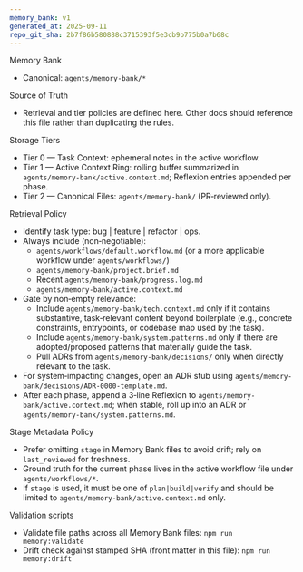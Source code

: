 ```yaml
---
memory_bank: v1
generated_at: 2025-09-11
repo_git_sha: 2b7f86b580888c3715393f5e3cb9b775b0a7b68c
---
```


Memory Bank

- Canonical: `agents/memory-bank/*`

Source of Truth

- Retrieval and tier policies are defined here. Other docs should reference this file rather than duplicating the rules.

Storage Tiers

- Tier 0 — Task Context: ephemeral notes in the active workflow.
- Tier 1 — Active Context Ring: rolling buffer summarized in `agents/memory-bank/active.context.md`; Reflexion entries appended per phase.
- Tier 2 — Canonical Files: `agents/memory-bank/` (PR‑reviewed only).

Retrieval Policy

- Identify task type: bug | feature | refactor | ops.
- Always include (non‑negotiable):
  - `agents/workflows/default.workflow.md` (or a more applicable workflow under `agents/workflows/`)
  - `agents/memory-bank/project.brief.md`
  - Recent `agents/memory-bank/progress.log.md`
  - `agents/memory-bank/active.context.md`
- Gate by non‑empty relevance:
  - Include `agents/memory-bank/tech.context.md` only if it contains substantive, task‑relevant content beyond boilerplate (e.g., concrete constraints, entrypoints, or codebase map used by the task).
  - Include `agents/memory-bank/system.patterns.md` only if there are adopted/proposed patterns that materially guide the task.
  - Pull ADRs from `agents/memory-bank/decisions/` only when directly relevant to the task.
- For system‑impacting changes, open an ADR stub using `agents/memory-bank/decisions/ADR-0000-template.md`.
- After each phase, append a 3‑line Reflexion to `agents/memory-bank/active.context.md`; when stable, roll up into an ADR or `agents/memory-bank/system.patterns.md`.

Stage Metadata Policy

- Prefer omitting `stage` in Memory Bank files to avoid drift; rely on `last_reviewed` for freshness.
- Ground truth for the current phase lives in the active workflow file under `agents/workflows/*`.
- If `stage` is used, it must be one of `plan|build|verify` and should be limited to `agents/memory-bank/active.context.md` only.

Validation scripts

- Validate file paths across all Memory Bank files: `npm run memory:validate`
- Drift check against stamped SHA (front matter in this file): `npm run memory:drift`
